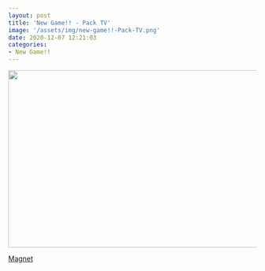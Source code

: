 ```yaml
---
layout: post
title: 'New Game!! - Pack TV'
image: '/assets/img/new-game!!-Pack-TV.png'
date: 2020-12-07 12:21:03
categories:
- New Game!!
---
```


<img src='{{ page.image }}' alt='' width='640' height='360'>

<a href='magnet:?xt=urn:btih:affd525e8b04dbc62aadcc725d164af0f87bcfef&dn=%5BOmnivium%5D%20New%20Game%21%21&tr=http%3A%2F%2Fnyaa.tracker.wf%3A7777%2Fannounce&tr=udp%3A%2F%2Fopen.stealth.si%3A80%2Fannounce&tr=udp%3A%2F%2Ftracker.opentrackr.org%3A1337%2Fannounce&tr=udp%3A%2F%2Ftracker.coppersurfer.tk%3A6969%2Fannounce&tr=udp%3A%2F%2Fexodus.desync.com%3A6969%2Fannounce'>Magnet</a>
